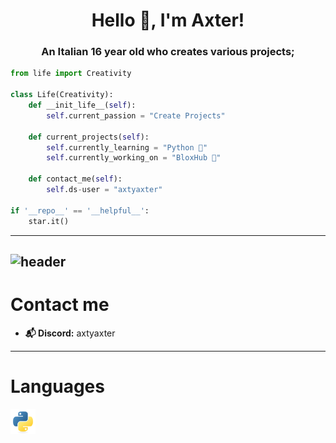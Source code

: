 <h1 align="center">Hello 👋, I'm Axter!</h1>
<h3 align="center">An Italian 16 year old who creates various projects;</h3>

```python
from life import Creativity

class Life(Creativity):
    def __init_life__(self):
        self.current_passion = "Create Projects"

    def current_projects(self):
        self.currently_learning = "Python 📌"
        self.currently_working_on = "BloxHub 🌱"
    
    def contact_me(self):
        self.ds-user = "axtyaxter"

if '__repo__' == '__helpful__':
    star.it()

```
----
![header](https://github.com/user-attachments/assets/fb40d64f-3d60-41b6-a6b0-4b6b682db93d)
----
# Contact me
- **📬 Discord:** axtyaxter
----
# Languages
<p align="left"> <a href="https://www.python.org" target="_blank" rel="noreferrer"> <img src="https://raw.githubusercontent.com/devicons/devicon/master/icons/python/python-original.svg" alt="python" width="40" height="40"/> </a> </p>
